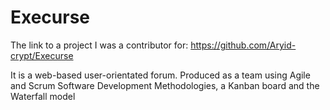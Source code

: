 # Execurse
The link to a project I was a contributor for:
https://github.com/Aryid-crypt/Execurse

It is a web-based user-orientated forum.
Produced as a team using Agile and Scrum Software Development Methodologies, a Kanban board and the Waterfall model
